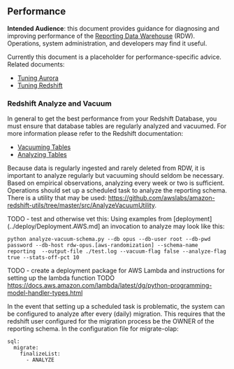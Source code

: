 ## Performance

**Intended Audience**: this document provides guidance for diagnosing and improving performance of the [Reporting Data Warehouse](../README.md) (RDW). Operations, system administration, and developers may find it useful.

Currently this document is a placeholder for performance-specific advice. Related documents:
* [Tuning Aurora](PerformanceTuning.Aurora.md)
* [Tuning Redshift](PerformanceTuning.Redshift.md)

### Redshift Analyze and Vacuum
In general to get the best performance from your Redshift Database, you must ensure that database tables are regularly analyzed and vacuumed. For more information please refer to the Redshift documentation:
* [Vacuuming Tables](http://docs.aws.amazon.com/redshift/latest/dg/t_Reclaiming_storage_space202.html)
* [Analyzing Tables](http://docs.aws.amazon.com/redshift/latest/dg/t_Analyzing_tables.html)

Because data is regularly ingested and rarely deleted from RDW, it is important to analyze regularly but vacuuming should seldom be necessary. Based on empirical observations, analyzing every week or two is sufficient.
Operations should set up a scheduled task to analyze the reporting schema. There is a utility that may be used: https://github.com/awslabs/amazon-redshift-utils/tree/master/src/AnalyzeVacuumUtility.

TODO - test and otherwise vet this:
Using examples from [deployment](../deploy/Deployment.AWS.md] an invocation to analyze may look like this:
```
python analyze-vacuum-schema.py --db opus --db-user root --db-pwd password --db-host rdw-opus.[aws-randomization] --schema-name reporting  --output-file ./test.log --vacuum-flag false --analyze-flag true --stats-off-pct 10
```

TODO - create a deployment package for AWS Lambda and instructions for setting up the lambda function
TODO   https://docs.aws.amazon.com/lambda/latest/dg/python-programming-model-handler-types.html

In the event that setting up a scheduled task is problematic, the system can be configured to analyze after every (daily) migration. This requires that the redshift user configured for the migration process be the OWNER of the reporting schema. In the configuration file for migrate-olap:
```
sql:
  migrate:
    finalizeList:
      - ANALYZE
```
